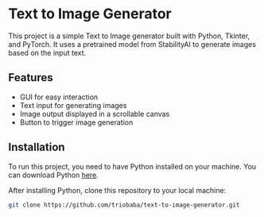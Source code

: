 # Text to Image Generator

This project is a simple Text to Image generator built with Python, Tkinter, and PyTorch. It uses a pretrained model from StabilityAI to generate images based on the input text.

## Features

- GUI for easy interaction
- Text input for generating images
- Image output displayed in a scrollable canvas
- Button to trigger image generation

## Installation

To run this project, you need to have Python installed on your machine. You can download Python [here](https://www.python.org/downloads/).

After installing Python, clone this repository to your local machine:

```bash
git clone https://github.com/triobaba/text-to-image-generator.git

